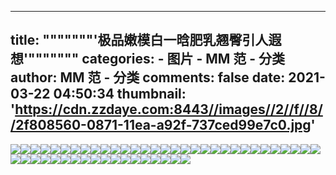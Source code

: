 
---
title: """""""'极品嫩模白一晗肥乳翘臀引人遐想'"""""""
categories: 
    - 图片
    - MM 范 - 分类
author: MM 范 - 分类
comments: false
date: 2021-03-22 04:50:34
thumbnail: 'https://cdn.zzdaye.com:8443//images//2//f//8//2f808560-0871-11ea-a92f-737ced99e7c0.jpg'
---

<div>   
<img src="https://cdn.zzdaye.com:8443//images//2//f//8//2f808560-0871-11ea-a92f-737ced99e7c0.jpg" referrerpolicy="no-referrer"><img src="https://cdn.zzdaye.com:8443//images//2//f//8//2f805e53-0871-11ea-a92f-737ced99e7c0.jpg" referrerpolicy="no-referrer"><img src="https://cdn.zzdaye.com:8443//images//3//0//d//30d58e10-0871-11ea-a92f-737ced99e7c0.jpg" referrerpolicy="no-referrer"><img src="https://cdn.zzdaye.com:8443//images//2//f//8//2f808562-0871-11ea-a92f-737ced99e7c0.jpg" referrerpolicy="no-referrer"><img src="https://cdn.zzdaye.com:8443//images//2//f//8//2f808561-0871-11ea-a92f-737ced99e7c0.jpg" referrerpolicy="no-referrer"><img src="https://cdn.zzdaye.com:8443//images//2//f//8//2f805e52-0871-11ea-a92f-737ced99e7c0.jpg" referrerpolicy="no-referrer"><img src="https://cdn.zzdaye.com:8443//images//2//f//8//2f805e51-0871-11ea-a92f-737ced99e7c0.jpg" referrerpolicy="no-referrer"><img src="https://cdn.zzdaye.com:8443//images//2//f//8//2f805e50-0871-11ea-a92f-737ced99e7c0.jpg" referrerpolicy="no-referrer"><img src="https://cdn.zzdaye.com:8443//images//2//f//8//2f803742-0871-11ea-a92f-737ced99e7c0.jpg" referrerpolicy="no-referrer"><img src="https://cdn.zzdaye.com:8443//images//2//f//8//2f803741-0871-11ea-a92f-737ced99e7c0.jpg" referrerpolicy="no-referrer"><img src="https://cdn.zzdaye.com:8443//images//2//f//7//2f7efec1-0871-11ea-a92f-737ced99e7c0.jpg" referrerpolicy="no-referrer"><img src="https://cdn.zzdaye.com:8443//images//2//f//7//2f7efec2-0871-11ea-a92f-737ced99e7c0.jpg" referrerpolicy="no-referrer"><img src="https://cdn.zzdaye.com:8443//images//2//f//7//2f7fc211-0871-11ea-a92f-737ced99e7c0.jpg" referrerpolicy="no-referrer"><img src="https://cdn.zzdaye.com:8443//images//2//f//7//2f7f9b02-0871-11ea-a92f-737ced99e7c0.jpg" referrerpolicy="no-referrer"><img src="https://cdn.zzdaye.com:8443//images//2//f//7//2f7fe920-0871-11ea-a92f-737ced99e7c0.jpg" referrerpolicy="no-referrer"><img src="https://cdn.zzdaye.com:8443//images//2//f//8//2f803740-0871-11ea-a92f-737ced99e7c0.jpg" referrerpolicy="no-referrer"><img src="https://cdn.zzdaye.com:8443//images//2//f//7//2f7f25d0-0871-11ea-a92f-737ced99e7c0.jpg" referrerpolicy="no-referrer"><img src="https://cdn.zzdaye.com:8443//images//2//f//7//2f7fc212-0871-11ea-a92f-737ced99e7c0.jpg" referrerpolicy="no-referrer"><img src="https://cdn.zzdaye.com:8443//images//2//f//7//2f7f73f2-0871-11ea-a92f-737ced99e7c0.jpg" referrerpolicy="no-referrer"><img src="https://cdn.zzdaye.com:8443//images//2//f//7//2f7f9b01-0871-11ea-a92f-737ced99e7c0.jpg" referrerpolicy="no-referrer"><img src="https://cdn.zzdaye.com:8443//images//2//f//7//2f7fc210-0871-11ea-a92f-737ced99e7c0.jpg" referrerpolicy="no-referrer"><img src="https://cdn.zzdaye.com:8443//images//2//f//7//2f7f73f1-0871-11ea-a92f-737ced99e7c0.jpg" referrerpolicy="no-referrer"><img src="https://cdn.zzdaye.com:8443//images//2//f//7//2f7f25d2-0871-11ea-a92f-737ced99e7c0.jpg" referrerpolicy="no-referrer"><img src="https://cdn.zzdaye.com:8443//images//2//f//7//2f7f4ce0-0871-11ea-a92f-737ced99e7c0.jpg" referrerpolicy="no-referrer"><img src="https://cdn.zzdaye.com:8443//images//2//f//7//2f7f25d1-0871-11ea-a92f-737ced99e7c0.jpg" referrerpolicy="no-referrer"><img src="https://cdn.zzdaye.com:8443//images//2//f//7//2f7f9b00-0871-11ea-a92f-737ced99e7c0.jpg" referrerpolicy="no-referrer"><img src="https://cdn.zzdaye.com:8443//images//2//f//7//2f7f73f0-0871-11ea-a92f-737ced99e7c0.jpg" referrerpolicy="no-referrer"><img src="https://cdn.zzdaye.com:8443//images//2//f//7//2f7f4ce1-0871-11ea-a92f-737ced99e7c0.jpg" referrerpolicy="no-referrer"><img src="https://cdn.zzdaye.com:8443//images//2//f//7//2f7efec0-0871-11ea-a92f-737ced99e7c0.jpg" referrerpolicy="no-referrer"><img src="https://cdn.zzdaye.com:8443//images//2//f//7//2f7e1460-0871-11ea-a92f-737ced99e7c0.jpg" referrerpolicy="no-referrer"><img src="https://cdn.zzdaye.com:8443//images//2//f//7//2f7e8991-0871-11ea-a92f-737ced99e7c0.jpg" referrerpolicy="no-referrer"><img src="https://cdn.zzdaye.com:8443//images//2//f//7//2f7ded50-0871-11ea-a92f-737ced99e7c0.jpg" referrerpolicy="no-referrer"><img src="https://cdn.zzdaye.com:8443//images//2//f//7//2f7ed7b0-0871-11ea-a92f-737ced99e7c0.jpg" referrerpolicy="no-referrer"><img src="https://cdn.zzdaye.com:8443//images//2//f//7//2f7dc640-0871-11ea-a92f-737ced99e7c0.jpg" referrerpolicy="no-referrer"><img src="https://cdn.zzdaye.com:8443//images//2//f//7//2f7e3b72-0871-11ea-a92f-737ced99e7c0.jpg" referrerpolicy="no-referrer"><img src="https://cdn.zzdaye.com:8443//images//2//f//7//2f7ded51-0871-11ea-a92f-737ced99e7c0.jpg" referrerpolicy="no-referrer"><img src="https://cdn.zzdaye.com:8443//images//2//f//7//2f7e3b71-0871-11ea-a92f-737ced99e7c0.jpg" referrerpolicy="no-referrer"><img src="https://cdn.zzdaye.com:8443//images//2//f//7//2f7e1461-0871-11ea-a92f-737ced99e7c0.jpg" referrerpolicy="no-referrer"><img src="https://cdn.zzdaye.com:8443//images//2//f//7//2f7e1462-0871-11ea-a92f-737ced99e7c0.jpg" referrerpolicy="no-referrer"><img src="https://cdn.zzdaye.com:8443//images//2//f//7//2f7d7820-0871-11ea-a92f-737ced99e7c0.jpg" referrerpolicy="no-referrer"><img src="https://cdn.zzdaye.com:8443//images//2//f//7//2f7eb0a0-0871-11ea-a92f-737ced99e7c0.jpg" referrerpolicy="no-referrer"><img src="https://cdn.zzdaye.com:8443//images//2//f//7//2f7dc641-0871-11ea-a92f-737ced99e7c0.jpg" referrerpolicy="no-referrer"><img src="https://cdn.zzdaye.com:8443//images//2//f//7//2f7e6281-0871-11ea-a92f-737ced99e7c0.jpg" referrerpolicy="no-referrer"><img src="https://cdn.zzdaye.com:8443//images//2//f//7//2f7ed7b1-0871-11ea-a92f-737ced99e7c0.jpg" referrerpolicy="no-referrer"><img src="https://cdn.zzdaye.com:8443//images//2//f//7//2f7e8992-0871-11ea-a92f-737ced99e7c0.jpg" referrerpolicy="no-referrer"><img src="https://cdn.zzdaye.com:8443//images//2//f//7//2f7e8990-0871-11ea-a92f-737ced99e7c0.jpg" referrerpolicy="no-referrer"><img src="https://cdn.zzdaye.com:8443//images//2//f//7//2f7e6280-0871-11ea-a92f-737ced99e7c0.jpg" referrerpolicy="no-referrer"><img src="https://cdn.zzdaye.com:8443//images//2//f//7//2f7e3b70-0871-11ea-a92f-737ced99e7c0.jpg" referrerpolicy="no-referrer"><img src="https://cdn.zzdaye.com:8443//images//2//f//7//2f7d9f30-0871-11ea-a92f-737ced99e7c0.jpg" referrerpolicy="no-referrer">  
</div>
            